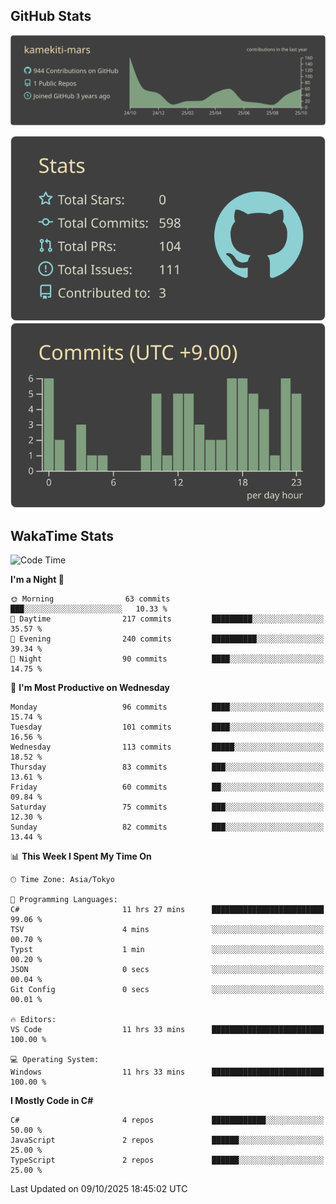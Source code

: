 ## GitHub Stats
[![](https://raw.githubusercontent.com/kamekiti-mars/kamekiti-mars/main/profile-summary-card-output/zenburn/0-profile-details.svg)](https://github.com/vn7n24fzkq/github-profile-summary-cards)
<!-- [![](https://raw.githubusercontent.com/kamekiti-mars/kamekiti-mars/main/profile-summary-card-output/zenburn/1-repos-per-language.svg)](https://github.com/vn7n24fzkq/github-profile-summary-cards) [![](https://raw.githubusercontent.com/kamekiti-mars/kamekiti-mars/main/profile-summary-card-output/zenburn/2-most-commit-language.svg)](https://github.com/vn7n24fzkq/github-profile-summary-cards) -->
[![](https://raw.githubusercontent.com/kamekiti-mars/kamekiti-mars/main/profile-summary-card-output/zenburn/3-stats.svg)](https://github.com/vn7n24fzkq/github-profile-summary-cards) [![](https://raw.githubusercontent.com/kamekiti-mars/kamekiti-mars/main/profile-summary-card-output/zenburn/4-productive-time.svg)](https://github.com/vn7n24fzkq/github-profile-summary-cards)

## WakaTime Stats
<!--START_SECTION:waka-->
![Code Time](http://img.shields.io/badge/Code%20Time-293%20hrs%2012%20mins-blue)

**I'm a Night 🦉** 

```text
🌞 Morning                63 commits          ███░░░░░░░░░░░░░░░░░░░░░░   10.33 % 
🌆 Daytime                217 commits         █████████░░░░░░░░░░░░░░░░   35.57 % 
🌃 Evening                240 commits         ██████████░░░░░░░░░░░░░░░   39.34 % 
🌙 Night                  90 commits          ████░░░░░░░░░░░░░░░░░░░░░   14.75 % 
```
📅 **I'm Most Productive on Wednesday** 

```text
Monday                   96 commits          ████░░░░░░░░░░░░░░░░░░░░░   15.74 % 
Tuesday                  101 commits         ████░░░░░░░░░░░░░░░░░░░░░   16.56 % 
Wednesday                113 commits         █████░░░░░░░░░░░░░░░░░░░░   18.52 % 
Thursday                 83 commits          ███░░░░░░░░░░░░░░░░░░░░░░   13.61 % 
Friday                   60 commits          ██░░░░░░░░░░░░░░░░░░░░░░░   09.84 % 
Saturday                 75 commits          ███░░░░░░░░░░░░░░░░░░░░░░   12.30 % 
Sunday                   82 commits          ███░░░░░░░░░░░░░░░░░░░░░░   13.44 % 
```


📊 **This Week I Spent My Time On** 

```text
🕑︎ Time Zone: Asia/Tokyo

💬 Programming Languages: 
C#                       11 hrs 27 mins      █████████████████████████   99.06 % 
TSV                      4 mins              ░░░░░░░░░░░░░░░░░░░░░░░░░   00.70 % 
Typst                    1 min               ░░░░░░░░░░░░░░░░░░░░░░░░░   00.20 % 
JSON                     0 secs              ░░░░░░░░░░░░░░░░░░░░░░░░░   00.04 % 
Git Config               0 secs              ░░░░░░░░░░░░░░░░░░░░░░░░░   00.01 % 

🔥 Editors: 
VS Code                  11 hrs 33 mins      █████████████████████████   100.00 % 

💻 Operating System: 
Windows                  11 hrs 33 mins      █████████████████████████   100.00 % 
```

**I Mostly Code in C#** 

```text
C#                       4 repos             ████████████░░░░░░░░░░░░░   50.00 % 
JavaScript               2 repos             ██████░░░░░░░░░░░░░░░░░░░   25.00 % 
TypeScript               2 repos             ██████░░░░░░░░░░░░░░░░░░░   25.00 % 
```




 Last Updated on 09/10/2025 18:45:02 UTC
<!--END_SECTION:waka-->
